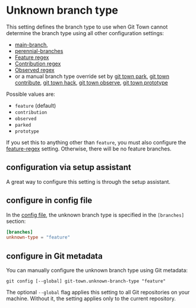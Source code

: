 # Unknown branch type

This setting defines the branch type to use when Git Town cannot determine the
branch type using all other configuration settings:

- [main-branch](main-branch.md),
- [perennial-branches](perennial-branches.md)
- [Feature regex](feature-regex.md)
- [Contribution regex](contribution-regex.md)
- [Observed regex](observed-regex.md)
- or a manual branch type override set by [git town park](../commands/park.md),
  [git town contribute](../commands/contribute.md),
  [git town hack](../commands/hack.md),
  [git town observe](../commands/observe.md),
  [git town prototype](../commands/prototype.md)

Possible values are:

- `feature` (default)
- `contribution`
- `observed`
- `parked`
- `prototype`

If you set this to anything other than `feature`, you must also configure the
[feature-regex](feature-regex.md) setting. Otherwise, there will be no feature
branches.

## configuration via setup assistant

A great way to configure this setting is through the setup assistant.

## configure in config file

In the [config file](../configuration-file.md), the unknown branch type is
specified in the `[branches]` section:

```toml
[branches]
unknown-type = "feature"
```

## configure in Git metadata

You can manually configure the unknown branch type using Git metadata:

```wrap
git config [--global] git-town.unknown-branch-type "feature"
```

The optional `--global` flag applies this setting to all Git repositories on
your machine. Without it, the setting applies only to the current repository.
